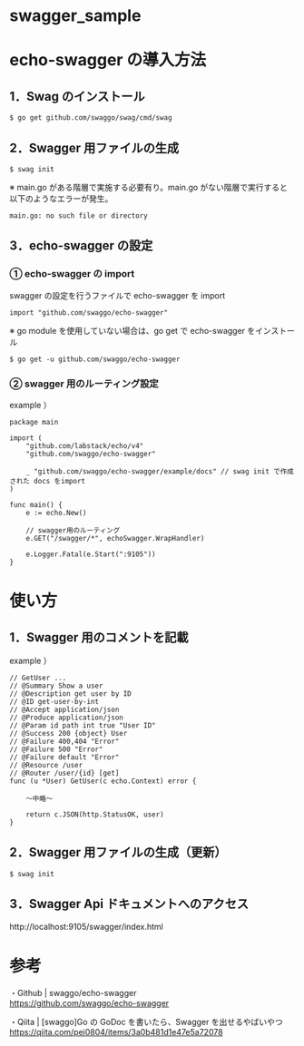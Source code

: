 # swagger_sample

# echo-swagger の導入方法

## 1．Swag のインストール

```
$ go get github.com/swaggo/swag/cmd/swag
```

## 2．Swagger 用ファイルの生成

```
$ swag init
```

※ main.go がある階層で実施する必要有り。main.go がない階層で実行すると以下のようなエラーが発生。

```
main.go: no such file or directory
```

## 3．echo-swagger の設定

### ① echo-swagger の import

swagger の設定を行うファイルで echo-swagger を import

```
import "github.com/swaggo/echo-swagger"
```

※ go module を使用していない場合は、go get で echo-swagger をインストール

```
$ go get -u github.com/swaggo/echo-swagger
```

### ② swagger 用のルーティング設定

example ）

```
package main

import (
	"github.com/labstack/echo/v4"
	"github.com/swaggo/echo-swagger"

	_ "github.com/swaggo/echo-swagger/example/docs" // swag init で作成された docs をimport
)

func main() {
	e := echo.New()

	// swagger用のルーティング
	e.GET("/swagger/*", echoSwagger.WrapHandler)

	e.Logger.Fatal(e.Start(":9105"))
}
```

# 使い方

## 1．Swagger 用のコメントを記載

example ）

```
// GetUser ...
// @Summary Show a user
// @Description get user by ID
// @ID get-user-by-int
// @Accept application/json
// @Produce application/json
// @Param id path int true "User ID"
// @Success 200 {object} User
// @Failure 400,404 "Error"
// @Failure 500 "Error"
// @Failure default "Error"
// @Resource /user
// @Router /user/{id} [get]
func (u *User) GetUser(c echo.Context) error {

    〜中略〜

	return c.JSON(http.StatusOK, user)
}
```

## 2．Swagger 用ファイルの生成（更新）

```
$ swag init
```

## 3．Swagger Api ドキュメントへのアクセス

http://localhost:9105/swagger/index.html

# 参考

・Github | swaggo/echo-swagger  
https://github.com/swaggo/echo-swagger

・Qiita | [swaggo]Go の GoDoc を書いたら、Swagger を出せるやばいやつ  
https://qiita.com/pei0804/items/3a0b481d1e47e5a72078
